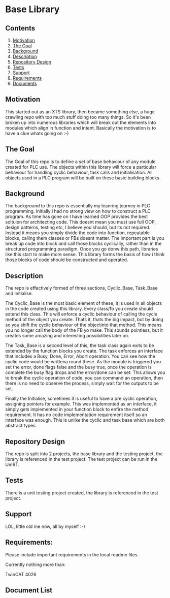 # Base Library

## Contents

1. [Motivation](#motivation)
2. [The Goal](#the-goal)
3. [Background](#background)
4. [Description](#description)
3. [Repository Design](#repository-design)
4. [Tests](#Tests)
5. [Support](#Support)
6. [Requirements](#Requirements)
7. [Documents](#Document-List)

## Motivation

This started out as an XTS library, then became something else, a huge crawling repo with too much stuff doing too many things. So it's been broken up into numerous libraries which will break out the elements into modules which align in function and intent. Basically the motivation is to have a clue whats going on :-) 

## The Goal

The Goal of this repo is to define a set of base behaviour of any module created for PLC use. The objects within this library will force a particular behaviour for handling cyclic behaviour, task calls and initialisation. All objects used in a PLC program will be built on these basic building blocks.

## Background

The background to this repo is essentially my leanring journey in PLC programming. Initially i had no strong view on how to construct a PLC program. As time has gone on I have learned OOP provides the best soltuion for architecting code.
This doesnt mean you must use full OOP, design patterns, testing etc, I believe you should, but its not required. Instead it means you simply divide the code into function, repeatable blocks, calling them classes or FBs doesnt matter.
The important part is you break up code into block and call those blocks cyclically, rather than in the structured programming paradigm.
Once you go donw this path, libraries like this start to make more sense. 
This library forms the basis of how i think those blocks of code should be constructed and operated.

## Description

The repo is effectively formed of three sections, Cyclic_Base, Task_Base and Initialise. 

The Cyclic_Base is the most basic element of these, it is used in all objects in the code created using this library. Every class/fb you create should extend this class.
This will enforce a cyclic behaviour of calling the cycle method of the object you create. Thats it, thats the big impact, but by doing so you shift the cyclic behaviour of the objectinto that method.
This means you no longer call the body of the FB yo make. This sounds pointless, but it creates some amazing and interesting possibilities later on.

The Task_Base is a second level of this, the task class again exits to be extended by the function blocks you create.
The task enforces an interface that includes a Busy, Done, Error, Abort operation. You can see how the cyclic code would be writtena round these.
As the module is triggered you set the error, done flags false and the busy true, once the operation is complete the busy flag drops and the error/done can be set.
This allows you to break the cyclic operation of code, you can command an operation, then there is no need to observe the process, simply wait for the outputs to be set.

Finally the Initialise, sometimes it is useful to have a pre cyclic operation, assigning pointers for example.
This was implemented as an interface, it simply gets implemented in your function block to enfire the method requirement.
It has no code implementation requirement itself so an interface was enough. This is unlike the cyclic and task base which are both abstract types.

## Repository Design

The repo is split into 2 projects, the base library and the testing project, the library is referenced in the test project. The test project can be run in the UmRT.

## Tests

There is a unit testing project created, the library is referenced in the test project. 

## Support

LOL, little old me now, all by myself :-)


## Requirements: 

Please include important requirements in the local readme files.

Currently nothing more than:

TwinCAT 4026


## Document List





